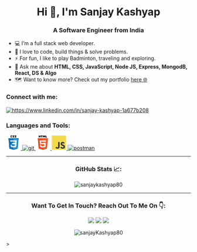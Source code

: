 <h1 align="center">Hi 👋, I'm Sanjay Kashyap</h1>
<h3 align="center">A Software Engineer from India</h3>

-   💻 I’m a full stack web developer.
-   🌱 I love to code, build things & solve problems. <br/>
-   ⚡ For fun, I like to play Badminton, traveling and exploring. <br/>
-   💬 Ask me about **HTML, CSS, JavaScript, Node JS, Express, MongodB, React, DS & Algo**
-   🗺️ Want to know more? Check out my portfolio <a target="_blank" href="https://shubham-thakur.netlify.app/">here 🌐</a> <br/>

<h3 align="left">Connect with me:</h3>
<p align="left">
<a href="https://www.linkedin.com/in/sanjay-kashyap-1a677b208" target="blank"><img align="center" src="https://raw.githubusercontent.com/rahuldkjain/github-profile-readme-generator/master/src/images/icons/Social/linked-in-alt.svg" alt="https://www.linkedin.com/in/sanjay-kashyap-1a677b208" height="30" width="40" /></a>
<!-- <a href="https://www.hackerrank.com/shubhamthakur291" target="blank"><img align="center" src="https://raw.githubusercontent.com/rahuldkjain/github-profile-readme-generator/master/src/images/icons/Social/hackerrank.svg" alt="https://www.hackerrank.com/shubhamthakur291" height="30" width="40" /></a> -->
<!-- <a href="https://leetcode.com/shubhamthakur051/" target="blank"><img align="center" src="https://raw.githubusercontent.com/rahuldkjain/github-profile-readme-generator/master/src/images/icons/Social/leet-code.svg" alt="https://leetcode.com/shubhamthakur051/" height="30" width="40" /></a>
</p> -->

<h3 align="left">Languages and Tools:</h3>
<!-- <p align="left"> <a href="https://getbootstrap.com" target="_blank" rel="noreferrer"> <img src="https://raw.githubusercontent.com/devicons/devicon/master/icons/bootstrap/bootstrap-plain-wordmark.svg" alt="bootstrap" width="40" height="40"/>  -->
  </a>
  <a href="https://www.w3schools.com/css/" target="_blank" rel="noreferrer"> <img src="https://raw.githubusercontent.com/devicons/devicon/master/icons/css3/css3-original-wordmark.svg" alt="css3" width="40" height="40"/> </a>
  <a href="https://git-scm.com/" target="_blank" rel="noreferrer"> <img src="https://www.vectorlogo.zone/logos/git-scm/git-scm-icon.svg" alt="git" width="40" height="40"/> </a> <a href="https://www.w3.org/html/" target="_blank" rel="noreferrer"> <img src="https://raw.githubusercontent.com/devicons/devicon/master/icons/html5/html5-original-wordmark.svg" alt="html5" width="40" height="40"/> </a>
<!--   <a href="https://www.java.com" target="_blank" rel="noreferrer"> <img src="https://raw.githubusercontent.com/devicons/devicon/master/icons/java/java-original.svg" alt="java" width="40" height="40"/> </a> -->
  <a href="https://developer.mozilla.org/en-US/docs/Web/JavaScript" target="_blank" rel="noreferrer"> <img src="https://raw.githubusercontent.com/devicons/devicon/master/icons/javascript/javascript-original.svg" alt="javascript" width="40" height="40"/> </a> 
<!--   <a href="https://www.mysql.com/" target="_blank" rel="noreferrer"> <img src="https://raw.githubusercontent.com/devicons/devicon/master/icons/mysql/mysql-original-wordmark.svg" alt="mysql" width="40" height="40"/> </a> -->
  <a href="https://postman.com" target="_blank" rel="noreferrer"> <img src="https://www.vectorlogo.zone/logos/getpostman/getpostman-icon.svg" alt="postman" width="40" height="40"/> </a>
<!--   <a href="https://spring.io/" target="_blank" rel="noreferrer"> <img src="https://www.vectorlogo.zone/logos/springio/springio-icon.svg" alt="spring" width="40" height="40"/> </a>  -->
  </p>

---

<h3 align="center"> GitHub Stats 📈:</h3>
<p align="center"><img align="center" src="https://github-readme-streak-stats.herokuapp.com/?user=sanjaykashyap80&theme=react&hide_border=true&bg_color=0D1117" alt="sanjaykashyap80" /></p>


---
 
  <h3 align="center">Want To Get In Touch? Reach Out To Me On 👇:</h3>
  
  <p align="center">
    <a href="mailto:sanjaykashyap80770@gmail.com"><img src="https://img.shields.io/badge/-GMAIL-D14836?style=for-the-badge&logo=gmail&logoColor=white"></a> 
    <a href="https://www.linkedin.com/in/sanjay-kashyap-1a677b208"><img src="https://img.shields.io/badge/-LINKEDIN-0077B5?style=for-the-badge&logo=linkedin&logoColor=white"></a>
    <a href="https://twitter.com/@SanjayKashyap80"><img src="https://img.shields.io/badge/-Twitter-1DA1F2?style=for-the-badge&logo=Twitter&logoColor=white"></a>
  
</p>

<p align="center"> <img src="https://komarev.com/ghpvc/?username=sanjayKashyap80&label=Profile%20views&color=0e75b6&style=flat" alt="sanjayKashyap80" /> </p>>
